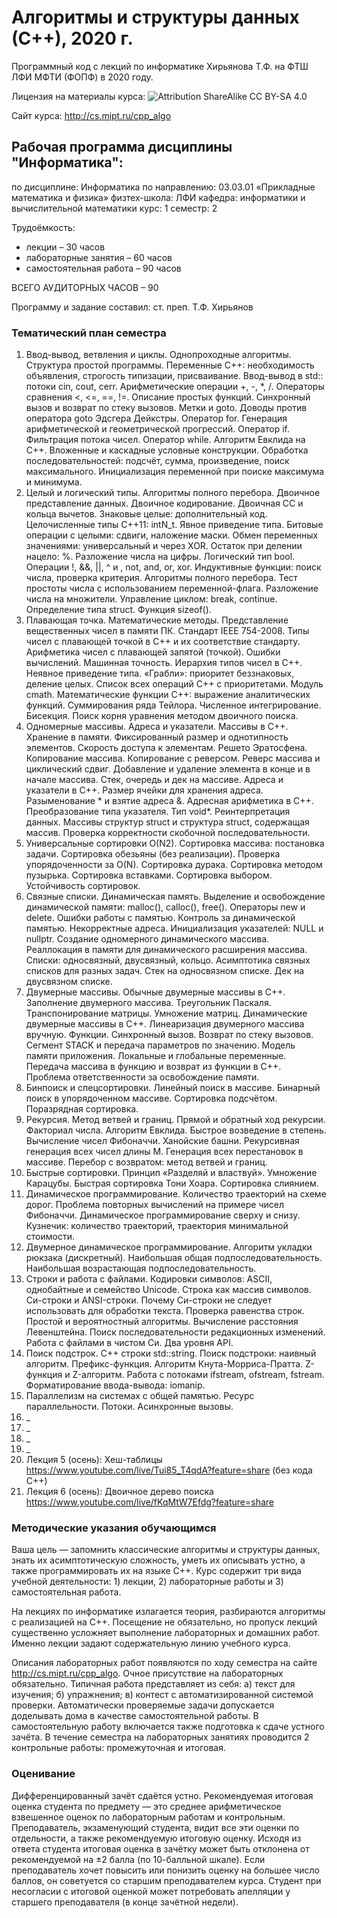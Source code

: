 # Алгоритмы и структуры данных (С++), 2020 г.

Программный код с лекций по информатике Хирьянова Т.Ф.
на ФТШ ЛФИ МФТИ (ФОПФ) в 2020 году.

Лицензия на материалы курса: ![Attribution ShareAlike CC BY-SA 4.0](https://licensebuttons.net/l/by-sa/4.0/88x31.png)

Сайт курса: http://cs.mipt.ru/cpp_algo

## Рабочая программа дисциплины "Информатика":

по дисциплине: Информатика
по направлению: 03.03.01 «Прикладные математика и физика»
физтех-школа:	ЛФИ
кафедра:	информатики и вычислительной математики
курс:	1
семестр:	2

Трудоёмкость:
- лекции – 30 часов
- лабораторные занятия – 60 часов
- самостоятельная работа – 90 часов

ВСЕГО АУДИТОРНЫХ ЧАСОВ – 90

Программу и задание составил:	ст. преп. Т.Ф. Хирьянов

### Тематический план семестра

1. Ввод-вывод, ветвления и циклы. Однопроходные алгоритмы. Структура простой программы. Переменные С++: необходимость объявления, строгость типизации, присваивание. Ввод-вывод в std:: потоки cin, cout, cerr. Арифметические операции +, -, \*, /. Операторы сравнения <, <=, ==, !=. Описание простых функций. Cинхронный вызов и возврат по стеку вызовов. Метки и goto. Доводы против оператора goto Эдсгера Дейкстры. Оператор for. Генерация арифметической и геометрической прогрессий. Оператор if. Фильтрация потока чисел. Оператор while. Алгоритм Евклида на С++. Вложенные и каскадные условные конструкции. Обработка последовательностей: подсчёт, сумма, произведение, поиск максимального. Инициализация переменной при поиске максимума и минимума.
2. Целый и логический типы. Алгоритмы полного перебора. Двоичное представление данных. Двоичное кодирование. Двоичная СС и кольца вычетов. Знаковые целые: дополнительный код. Целочисленные типы С++11: intN_t. Явное приведение типа. Битовые операции с целыми: сдвиги, наложение маски. Обмен переменных значениями: универсальный и через XOR. Остаток при делении нацело: %. Разложение числа на цифры. Логический тип bool. Операции !, &&, ||, ^ и , not, and, or, xor. Индуктивные функции: поиск числа, проверка критерия. Алгоритмы полного перебора. Тест простоты числа с использованием переменной-флага. Разложение числа на множители. Управление циклом: break, continue. Определение типа struct. Функция sizeof().
3. Плавающая точка. Математические методы. Представление вещественных чисел в памяти ПК. Cтандарт IEEE 754-2008. Типы чисел с плавающей точкой в С++ и их соответствие стандарту. Арифметика чисел с плавающей запятой (точкой). Ошибки вычислений. Машинная точность. Иерархия типов чисел в С++. Неявное приведение типа. «Грабли»: приоритет беззнаковых, деление целых. Список всех операций С++ с приоритетами. Модуль cmath. Математические функции С++: выражение аналитических функций. Суммирования ряда Тейлора. Численное интегрирование. Бисекция. Поиск корня уравнения методом двоичного поиска.
4. Одномерные массивы. Адреса и указатели. Массивы в С++. Хранение в памяти. Фиксированный размер и однотипность элементов. Скорость доступа к элементам. Решето Эратосфена. Копирование массива. Копирование с реверсом. Реверс массива и циклический сдвиг. Добавление и удаление элемента в конце и в начале массива. Стек, очередь и дек на массиве. Адреса и указатели в С++. Размер ячейки для хранения адреса. Разыменование * и взятие адреса &. Адресная арифметика в С++. Преобразование типа указателя. Тип void*. Реинтерпретация данных. Массивы структур struct и структура struct, содержащая массив. Проверка корректности скобочной последовательности.
5. Универсальные сортировки O(N2). Сортировка массива: постановка задачи. Сортировка обезьяны (без реализации). Проверка упорядоченности за O(N). Сортировка дурака. Сортировка методом пузырька. Сортировка вставками. Сортировка выбором. Устойчивость сортировок.
6. Связные списки. Динамическая память. Выделение и освобождение динамической памяти: malloc(), calloc(), free(). Операторы new и delete. Ошибки работы с памятью. Контроль за динамической памятью. Некорректные адреса. Инициализация указателей: NULL и nullptr. Создание одномерного динамического массива. Реаллокация в памяти для динамического расширения массива. Списки: односвязный, двусвязный, кольцо. Асимптотика связных списков для разных задач. Стек на односвязном списке. Дек на двусвязном списке.
7. Двумерные массивы. Обычные двумерные массивы в С++. Заполнение двумерного массива. Треугольник Паскаля. Транспонирование матрицы. Умножение матриц. Динамические двумерные массивы в С++. Линеаризация двумерного массива вручную. Функции. Синхронный вызов. Возврат по стеку вызовов. Сегмент STACK и передача параметров по значению. Модель памяти приложения. Локальные и глобальные переменные. Передача массива в функцию и возврат из функции в С++. Проблема ответственности за освобождение памяти.
8. Бинпоиск и спецсортировки. Линейный поиск в массиве. Бинарный поиск в упорядоченном массиве. Сортировка подсчётом. Поразрядная сортировка.
9. Рекурсия. Метод ветвей и границ. Прямой и обратный ход рекурсии. Факториал числа. Алгоритм Евклида. Быстрое возведение в степень. Вычисление чисел Фибоначчи. Ханойские башни. Рекурсивная генерация всех чисел длины M. Генерация всех перестановок в массиве. Перебор с возвратом: метод ветвей и границ.
10. Быстрые сортировки. Принцип «Разделяй и властвуй». Умножение Карацубы. Быстрая сортировка Тони Хоара. Сортировка слиянием.
11. Динамическое программирование. Количество траекторий на схеме дорог. Проблема повторных вычислений на примере чисел Фибоначчи. Динамическое программирование сверху и снизу. Кузнечик: количество траекторий, траектория минимальной стоимости.
12. Двумерное динамическое программирование. Алгоритм укладки рюкзака (дискретный). Наибольшая общая подпоследовательность. Наибольшая возрастающая подпоследовательность.
13. Строки и работа с файлами. Кодировки символов: ASCII, однобайтные и семейство Unicode. Строка как массив символов. Си-строки и ANSI-строки. Почему Си-строки не следует использовать для обработки текста. Проверка равенства строк. Простой и вероятностный алгоритмы. Вычисление расстояния Левенштейна. Поиск последовательности редакционных изменений. Работа с файлами в чистом Си. Два уровня API.
14. Поиск подстрок. С++ строки std::string. Поиск подстроки: наивный алгоритм. Префикс-функция. Алгоритм Кнута-Морриса-Пратта. Z-функция и Z-алгоритм. Работа с потоками ifstream, ofstream, fstream. Форматирование ввода-вывода: iomanip.
15. Параллелизм на системах с общей памятью. Ресурс параллельности. Потоки. Асинхронные вызовы.
16. _
17. _
18. _
19. _
20. Лекция 5 (осень): Хеш-таблицы https://www.youtube.com/live/Tui85_T4qdA?feature=share (без кода С++)
21. Лекция 6 (осень): Двоичное дерево поиска https://www.youtube.com/live/fKqMtW7Efdg?feature=share


### Методические указания обучающимся

Ваша цель — запомнить классические алгоритмы и структуры данных, знать их асимптотическую сложность, уметь их описывать устно, а также программировать их на языке C++.
Курс содержит три вида учебной деятельности: 1) лекции, 2) лабораторные работы и 3) самостоятельная работа.

На лекциях по информатике излагается теория, разбираются алгоритмы с реализацией на C++. Посещение не обязательно, но пропуск лекций существенно усложняет выполнение лабораторных и домашних работ. Именно лекции задают содержательную линию учебного курса.

Описания лабораторных работ появляются по ходу семестра на сайте http://cs.mipt.ru/cpp_algo. Очное присутствие на лабораторных обязательно. Типичная работа представляет из себя: а) текст для изучения; б) упражнения; в) контест с автоматизированной системой проверки. Автоматически проверяемые задачи допускается доделывать дома в качестве самостоятельной работы. В самостоятельную работу включается также подготовка к сдаче устного зачёта. В течение семестра на лабораторных занятиях проводится 2 контрольные работы: промежуточная и итоговая.

### Оценивание

Дифференцированный зачёт сдаётся устно. Рекомендуемая итоговая оценка студента по предмету — это среднее арифметическое взвешенное оценок по лабораторным работам и контрольным.
Преподаватель, экзаменующий студента, видит все эти оценки по отдельности, а также рекомендуемую итоговую оценку. Исходя из ответа студента итоговая оценка в зачётку может быть отклонена от рекомендуемой на ±2 балла (по 10-балльной шкале).
Если преподаватель хочет повысить или понизить оценку на большее число баллов, он советуется со старшим преподавателем курса. Студент при несогласии с итоговой оценкой может потребовать апелляции у старшего преподавателя (в конце зачётной недели).
